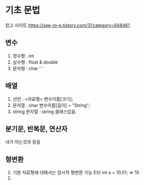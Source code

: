 # 기초 문법 
참고 사이트 <a> https://see-ro-e.tistory.com/3?category=648461

## 변수
1. 정수형 : int
2. 실수형 : float & double
3. 문자형 : char ' '

## 배열
1. 선언 : <자료형> 변수이름[크기];
2. 문자열 : char 변수이름[길이] = "String";
3. string 문자열 : string 클래스있음.

## 분기문, 반복문, 연산자
내가 아는것과 동일

## 형변환
1. 기본 자료형에 대해서는 암시적 형변환 가능 EX) int a = 10.01; => 10
2. 
